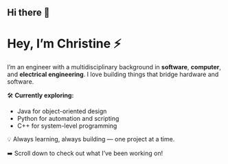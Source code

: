 ## Hi there 👋
# Hey, I’m Christine ⚡️

I’m an engineer with a multidisciplinary background in **software**, **computer**, and **electrical engineering**. I love building things that bridge hardware and software.

🛠️ **Currently exploring:**  
- Java for object-oriented design  
- Python for automation and scripting  
- C++ for system-level programming  

💡 Always learning, always building — one project at a time.

➡️ Scroll down to check out what I’ve been working on!


<!--
**cardechristine/cardechristine** is a ✨ _special_ ✨ repository because its `README.md` (this file) appears on your GitHub profile.

Here are some ideas to get you started:

- 🔭 I’m currently working on ...
- 🌱 I’m currently learning ...
- 👯 I’m looking to collaborate on ...
- 🤔 I’m looking for help with ...
- 💬 Ask me about ...
- 📫 How to reach me: ...
- 😄 Pronouns: ...
- ⚡ Fun fact: ...
-->
